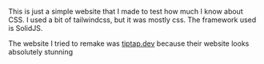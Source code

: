 This is just a simple website that I made to test how much I know about CSS. I used a bit of tailwindcss, but it was mostly css.
The framework used is SolidJS.

The website I tried to remake was [tiptap.dev](https://tiptap.dev) because their website looks absolutely stunning
